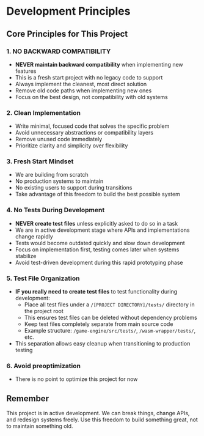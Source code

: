 # Development Principles

## Core Principles for This Project

### 1. NO BACKWARD COMPATIBILITY

- **NEVER maintain backward compatibility** when implementing new features
- This is a fresh start project with no legacy code to support
- Always implement the cleanest, most direct solution
- Remove old code paths when implementing new ones
- Focus on the best design, not compatibility with old systems

### 2. Clean Implementation

- Write minimal, focused code that solves the specific problem
- Avoid unnecessary abstractions or compatibility layers
- Remove unused code immediately
- Prioritize clarity and simplicity over flexibility

### 3. Fresh Start Mindset

- We are building from scratch
- No production systems to maintain
- No existing users to support during transitions
- Take advantage of this freedom to build the best possible system

### 4. No Tests During Development

- **NEVER create test files** unless explicitly asked to do so in a task
- We are in active development stage where APIs and implementations change rapidly
- Tests would become outdated quickly and slow down development
- Focus on implementation first, testing comes later when systems stabilize
- Avoid test-driven development during this rapid prototyping phase

### 5. Test File Organization

- **IF you really need to create test files** to test functionality during development:
  - Place all test files under a `/[PROJECT DIRECTORY]/tests/` directory in the project root
  - This ensures test files can be deleted without dependency problems
  - Keep test files completely separate from main source code
  - Example structure: `/game-engine/src/tests/`, `/wasm-wrapper/tests/`, etc.
- This separation allows easy cleanup when transitioning to production testing

### 6. Avoid preoptimization

- There is no point to optimize this project for now

## Remember

This project is in active development. We can break things, change APIs, and redesign systems freely. Use this freedom to build something great, not to maintain something old.
